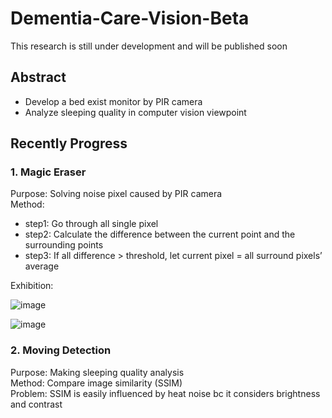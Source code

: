 # Dementia-Care-Vision-Beta
 
This research is still under development and will be published soon

## Abstract

- Develop a bed exist monitor by PIR camera
- Analyze sleeping quality in computer vision viewpoint

## Recently Progress

### 1. Magic Eraser
Purpose: Solving noise pixel caused by PIR camera<br>
Method: 
- step1: Go through all single pixel
- step2: Calculate the difference between the current point and the surrounding points
- step3: If all difference > threshold, let current pixel = all surround pixels’ average


Exhibition: 

![image](https://user-images.githubusercontent.com/56544982/147921171-7d7d4cd5-0028-40a6-a597-b28d9fed2fec.png)

![image](https://user-images.githubusercontent.com/56544982/147922056-4afca771-693d-4393-b1d5-3ed6c463ad08.png)


### 2. Moving Detection
Purpose: Making sleeping quality analysis<br>
Method: Compare image similarity (SSIM)<br>
Problem: SSIM is easily influenced by heat noise bc it considers brightness and contrast<br>







